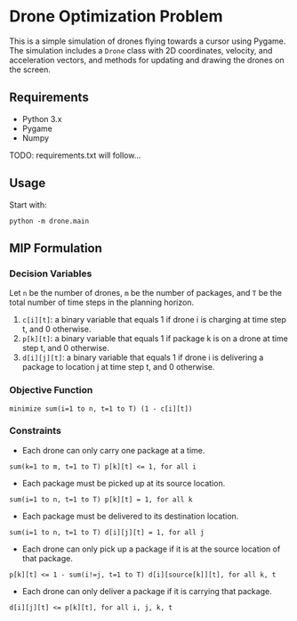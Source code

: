 # Drone Optimization Problem

This is a simple simulation of drones flying towards a cursor using Pygame.
The simulation includes a `Drone` class with 2D coordinates, velocity, and acceleration vectors, and methods for updating and drawing the drones on the screen.

## Requirements

 - Python 3.x
 - Pygame
 - Numpy

TODO: requirements.txt will follow...

## Usage

Start with:

```
python -m drone.main
```

## MIP Formulation

### Decision Variables

Let `n` be the number of drones, `m` be the number of packages, and `T` be the total number of time steps in the planning horizon.

1. `c[i][t]`: a binary variable that equals 1 if drone i is charging at time step t, and 0 otherwise.
2. `p[k][t]`: a binary variable that equals 1 if package k is on a drone at time step t, and 0 otherwise.
3. `d[i][j][t]`: a binary variable that equals 1 if drone i is delivering a package to location j at time step t, and 0 otherwise.

### Objective Function

```
minimize sum(i=1 to n, t=1 to T) (1 - c[i][t])
```

### Constraints

 - Each drone can only carry one package at a time.

```
sum(k=1 to m, t=1 to T) p[k][t] <= 1, for all i
```

 - Each package must be picked up at its source location.

```
sum(i=1 to n, t=1 to T) p[k][t] = 1, for all k
```

 - Each package must be delivered to its destination location.

```
sum(i=1 to n, t=1 to T) d[i][j][t] = 1, for all j
```

 - Each drone can only pick up a package if it is at the source location of that package.
```
p[k][t] <= 1 - sum(i!=j, t=1 to T) d[i][source[k]][t], for all k, t
```

 - Each drone can only deliver a package if it is carrying that package.

```
d[i][j][t] <= p[k][t], for all i, j, k, t
```
